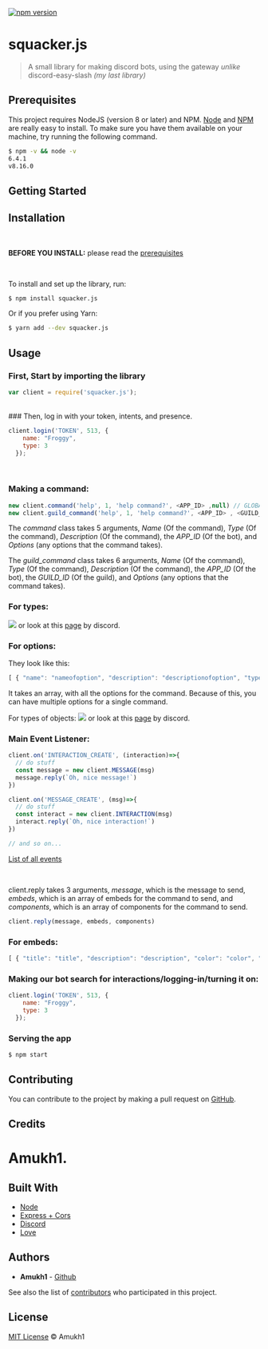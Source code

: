 [![npm version](https://badge.fury.io/js/squacker.js.svg)](https://www.npmjs.com/package/squacker.js)

# squacker.js

> A small library for making discord bots, using the gateway *unlike* discord-easy-slash *(my last library)*

## Prerequisites

This project requires NodeJS (version 8 or later) and NPM.
[Node](http://nodejs.org/) and [NPM](https://npmjs.org/) are really easy to install.
To make sure you have them available on your machine,
try running the following command.

```sh
$ npm -v && node -v
6.4.1
v8.16.0
```

## Getting Started


## Installation
<br>

**BEFORE YOU INSTALL:** please read the [prerequisites](#prerequisites)

<br>

To install and set up the library, run:

```sh
$ npm install squacker.js
```

Or if you prefer using Yarn:

```sh
$ yarn add --dev squacker.js
```

## Usage

### First, Start by importing the library

```js
var client = require('squacker.js');
```
<br>
### Then, log in with your token, intents, and presence.

```js
client.login('TOKEN', 513, {
    name: "Froggy",
    type: 3
  });
  ```
  <br>

### Making a command:

```js
new client.command('help', 1, 'help command?', <APP_ID> ,null) // GLOBAL COMMAND
new client.guild_command('help', 1, 'help command?', <APP_ID> , <GUILD_ID>, null) // GUILD COMMAND
```

The *command* class takes 5 arguments, *Name* (Of the command), *Type* (Of the command), *Description* (Of the command), the *APP_ID* (Of the bot), and *Options* (any options that the command takes).

The *guild_command* class takes 6 arguments, *Name* (Of the command), *Type* (Of the command), *Description* (Of the command), the *APP_ID* (Of the bot), the *GUILD_ID* (Of the guild), and *Options* (any options that the command takes).

### For types:
![](./command_types.png)
or look at this [page](https://discord.com/developers/docs/interactions/application-commands#application-command-object-application-command-types) by discord.

### For options:
They look like this:
```js
[ { "name": "nameofoption", "description": "descriptionofoption", "type": 4, "required": true, } ]
```
It takes an array, with all the options for the command. Because of this, you can have multiple options for a single command.

For types of objects:
![](./option_types.png)
or look at this [page](https://discord.com/developers/docs/interactions/application-commands#application-command-object-application-command-option-type) by discord.

### Main Event Listener:

```js
client.on('INTERACTION_CREATE', (interaction)=>{
  // do stuff
  const message = new client.MESSAGE(msg)
  message.reply(`Oh, nice message!`)
})

client.on('MESSAGE_CREATE', (msg)=>{
  // do stuff
  const interact = new client.INTERACTION(msg)
  interact.reply(`Oh, nice interaction!`)
})

// and so on...
```

[List of all events](https://discord.com/developers/docs/topics/gateway#commands-and-events)

<br>

client.reply takes 3 arguments, *message*, which is the message to send, *embeds*, which is an array of embeds for the command to send, and *components*, which is an array of components for the command to send.

```js
client.reply(message, embeds, components)
```

### For embeds:

```js
[ { "title": "title", "description": "description", "color": "color", "fields": [ { "name": "name", "value": "value", "inline": true }, { "name": "name", "value": "value", "inline": true } ] } ]
```

### Making our bot search for interactions/logging-in/turning it on:

```js
client.login('TOKEN', 513, {
    name: "Froggy",
    type: 3
  });
```


### Serving the app

```sh
$ npm start
```

## Contributing

You can contribute to the project by making a pull request on [GitHub](https://github.com).

## Credits

# Amukh1.

## Built With

* [Node](https://nodejs.org/)
* [Express + Cors](https://expressjs.com)
* [Discord](https://discord.com/developers/docs/intro)
* [Love](https://amukh1.dev)

## Authors

* **Amukh1** - [Github](https://github.com/amukh1)

See also the list of [contributors](https://github.com/amukh1/squacker.js/contributors) who participated in this project.

## License

[MIT License](https://andreasonny.mit-license.org/2022) © Amukh1